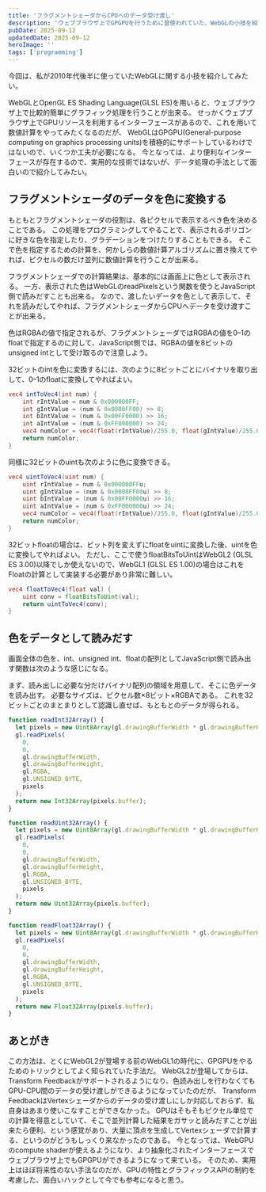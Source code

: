 ```yaml
---
title: 'フラグメントシェーダからCPUへのデータ受け渡し'
description: 'ウェブブラウザ上でGPGPUを行うために昔使われていた、WebGLの小技を紹介します。フラグメントシェーダで計算した結果を色として表示し、その色をreadPixelsという関数で読みだすことで、GPUからCPUへデータを受け渡すことが出来ます。'
pubDate: 2025-09-12
updatedDate: 2025-09-12
heroImage: ''
tags: ['programming']
---
```


今回は、私が2010年代後半に使っていたWebGLに関する小技を紹介してみたい。

WebGLとOpenGL ES Shading Language(GLSL ES)を用いると、ウェブブラウザ上で比較的簡単にグラフィック処理を行うことが出来る。
せっかくウェブブラウザ上でGPUリソースを利用するインターフェースがあるので、これを用いて数値計算をやってみたくなるのだが、
WebGLはGPGPU(General-purpose computing on graphics processing units)を積極的にサポートしているわけではないので、いくつか工夫が必要になる。
今となっては、より便利なインターフェースが存在するので、実用的な技術ではないが、データ処理の手法として面白いので紹介してみたい。

## フラグメントシェーダのデータを色に変換する

もともとフラグメントシェーダの役割は、各ピクセルで表示するべき色を決めることである。
この処理をプログラミングしてやることで、表示されるポリゴンに好きな色を指定したり、グラデーションをつけたりすることもできる。
そこで色を指定するための計算を、何かしらの数値計算アルゴリズムに置き換えてやれば、ピクセルの数だけ並列に数値計算を行うことが出来る。

フラグメントシェーダでの計算結果は、基本的には画面上に色として表示される。
一方、表示された色はWebGLのreadPixelsという関数を使うとJavaScript側で読みだすことも出来る。
なので、渡したいデータを色として表示して、それを読みだしてやれば、フラグメントシェーダからCPUへデータを受け渡すことが出来る。

色はRGBAの値で指定されるが、フラグメントシェーダではRGBAの値を0&ndash;1のfloatで指定するのに対して、JavaScript側では、RGBAの値を8ビットのunsigned intとして受け取るので注意しよう。

32ビットのintを色に変換するには、次のように8ビットごとにバイナリを取り出して、0&ndash;1のfloatに変換してやればよい。

```glsl
vec4 intToVec4(int num) {
    int rIntValue = num & 0x000000FF;
    int gIntValue = (num & 0x0000FF00) >> 8;
    int bIntValue = (num & 0x00FF0000) >> 16;
    int aIntValue = (num & 0xFF000000) >> 24;
    vec4 numColor = vec4(float(rIntValue)/255.0, float(gIntValue)/255.0, float(bIntValue)/255.0, float(aIntValue)/255.0);
    return numColor;
}
```

同様に32ビットのuintも次のように色に変換できる。

```glsl
vec4 uintToVec4(uint num) {
    uint rIntValue = num & 0x000000FFu;
    uint gIntValue = (num & 0x0000FF00u) >> 8;
    uint bIntValue = (num & 0x00FF0000u) >> 16;
    uint aIntValue = (num & 0xFF000000u) >> 24;
    vec4 numColor = vec4(float(rIntValue)/255.0, float(gIntValue)/255.0, float(bIntValue)/255.0, float(aIntValue)/255.0);
    return numColor;
}
```

32ビットfloatの場合は、ビット列を変えずにfloatをuintに変換した後、uintを色に変換してやればよい。
ただし、ここで使うfloatBitsToUintはWebGL2 (GLSL ES 3.00)以降でしか使えないので、WebGL1 (GLSL ES 1.00)の場合はこれをFloatの計算として実装する必要があり非常に難しい。

```glsl
vec4 floatToVec4(float val) {
    uint conv = floatBitsToUint(val);
    return uintToVec4(conv);
}
```

## 色をデータとして読みだす

画面全体の色を、int、unsigned int、floatの配列としてJavaScript側で読み出す関数は次のような感じになる。

まず、読み出しに必要な分だけバイナリ配列の領域を用意して、そこに色データを読み出す。
必要なサイズは、ピクセル数×8ビット×RGBAである。
これを32ビットごとのまとまりとして認識し直せば、もともとのデータが得られる。

```javascript
function readInt32Array() {
  let pixels = new Uint8Array(gl.drawingBufferWidth * gl.drawingBufferHeight * 4);
  gl.readPixels(
    0,
    0,
    gl.drawingBufferWidth,
    gl.drawingBufferHeight,
    gl.RGBA,
    gl.UNSIGNED_BYTE,
    pixels
  );
  return new Int32Array(pixels.buffer);
}

function readUint32Array() {
  let pixels = new Uint8Array(gl.drawingBufferWidth * gl.drawingBufferHeight * 4);
  gl.readPixels(
    0,
    0,
    gl.drawingBufferWidth,
    gl.drawingBufferHeight,
    gl.RGBA,
    gl.UNSIGNED_BYTE,
    pixels
  );
  return new Uint32Array(pixels.buffer);
}

function readFloat32Array() {
  let pixels = new Uint8Array(gl.drawingBufferWidth * gl.drawingBufferHeight * 4);
  gl.readPixels(
    0,
    0,
    gl.drawingBufferWidth,
    gl.drawingBufferHeight,
    gl.RGBA,
    gl.UNSIGNED_BYTE,
    pixels
  );
  return new Float32Array(pixels.buffer);
}
```

## あとがき

この方法は、とくにWebGL2が登場する前のWebGL1の時代に、GPGPUをやるためのトリックとしてよく知られていた手法だ。
WebGL2が登場してからは、Transform Feedbackがサポートされるようになり、色読み出しを行わなくてもGPU-CPU間のデータの受け渡しができるようになっていたのだが、
Transform FeedbackはVertexシェーダからのデータの受け渡しにしか対応しておらず、私自身はあまり使いこなすことができなかった。
GPUはそもそもピクセル単位での計算を得意としていて、そこで並列計算した結果をガサッと読みだすことが出来たら便利、という感覚があり、大量に頂点を生成してVertexシェーダで計算する、というのがどうもしっくり来なかったのである。
今となっては、WebGPUのcompute shaderが使えるようになり、より抽象化されたインターフェースでウェブブラウザ上でもGPGPUができるようになって来ている。
そのため、実用上はほぼ将来性のない手法なのだが、GPUの特性とグラフィックスAPIの制約を考慮した、面白いハックとして今でも参考になると思う。
